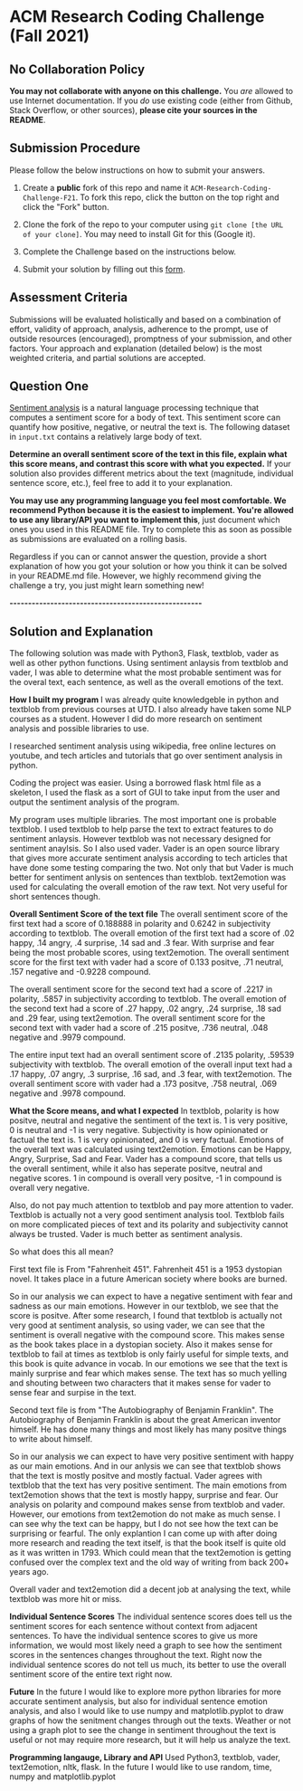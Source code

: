# ACM Research Coding Challenge (Fall 2021)

## [](https://github.com/ACM-Research/Coding-Challenge-F21#no-collaboration-policy)No Collaboration Policy

**You may not collaborate with anyone on this challenge.**  You  _are_  allowed to use Internet documentation. If you  _do_  use existing code (either from Github, Stack Overflow, or other sources),  **please cite your sources in the README**.

## [](https://github.com/ACM-Research/Coding-Challenge-F21#submission-procedure)Submission Procedure

Please follow the below instructions on how to submit your answers.

1.  Create a  **public**  fork of this repo and name it  `ACM-Research-Coding-Challenge-F21`. To fork this repo, click the button on the top right and click the "Fork" button.

2.  Clone the fork of the repo to your computer using  `git clone [the URL of your clone]`. You may need to install Git for this (Google it).

3.  Complete the Challenge based on the instructions below.

4.  Submit your solution by filling out this [form](https://acmutd.typeform.com/to/zF1IcBGR).

## Assessment Criteria 

Submissions will be evaluated holistically and based on a combination of effort, validity of approach, analysis, adherence to the prompt, use of outside resources (encouraged), promptness of your submission, and other factors. Your approach and explanation (detailed below) is the most weighted criteria, and partial solutions are accepted. 

## [](https://github.com/ACM-Research/Coding-Challenge-S21#question-one)Question One

[Sentiment analysis](https://en.wikipedia.org/wiki/Sentiment_analysis) is a natural language processing technique that computes a sentiment score for a body of text. This sentiment score can quantify how positive, negative, or neutral the text is. The following dataset in  `input.txt`  contains a relatively large body of text.

**Determine an overall sentiment score of the text in this file, explain what this score means, and contrast this score with what you expected.**  If your solution also provides different metrics about the text (magnitude, individual sentence score, etc.), feel free to add it to your explanation.   

**You may use any programming language you feel most comfortable. We recommend Python because it is the easiest to implement. You're allowed to use any library/API you want to implement this**, just document which ones you used in this README file. Try to complete this as soon as possible as submissions are evaluated on a rolling basis.

Regardless if you can or cannot answer the question, provide a short explanation of how you got your solution or how you think it can be solved in your README.md file. However, we highly recommend giving the challenge a try, you just might learn something new!

**----------------------------------------------------**

## Solution and Explanation
The following solution was made with Python3, Flask, textblob, vader as well as other python functions.
Using sentiment anlaysis from textblob and vader, I was able to determine what the most probable sentiment was for the overal text, each sentence, as well as the overall emotions of the text.

**How I built my program**
I was already quite knowledgeble in python and textblob from previous courses at UTD. I also already have taken some NLP courses as a student. However I did do more research on sentiment analysis and possible libraries to use.

I researched sentiment analysis using wikipedia, free online lectures on youtube, and tech articles and tutorials that go over sentiment analysis in python.

Coding the project was easier. Using a borrowed flask html file as a skeleton, I used the flask as a sort of GUI to take input from the user and output the sentiment analysis of the program.

My program uses multiple libraries.
The most important one is probable textblob. I used textblob to help parse the text to extract features to do sentiment anlaysis. However textblob was not necessary designed for sentiment anaylsis.
So I also used vader. Vader is an open source library that gives more accurate sentiment analysis according to tech articles that have done some testing comparing the two. Not only that but Vader is much better for sentiment anlysis on sentences than textblob.
text2emotion was used for calculating the overall emotion of the raw text. Not very useful for short sentences though.

**Overall Sentiment Score of the text file**
The overall sentiment score of the first text had a score of 0.188888 in polarity and 0.6242 in subjectivity according to textblob.
The overall emotion of the first text had a score of .02 happy, .14 angry, .4 surprise, .14 sad and .3 fear. With surprise and fear being the most probable scores, using text2emotion.
The overall sentiment score for the first text with vader had a score of 0.133 positve, .71 neutral, .157 negative and -0.9228 compound.

The overall sentiment score for the second text had a score of .2217 in polarity, .5857 in subjectivity according to textblob.
The overall emotion of the second text had a score of .27 happy, .02 angry, .24 surprise, .18 sad and .29 fear, using text2emotion.
The overall sentiment score for the second text with vader had a score of .215 positve, .736 neutral, .048 negative and .9979 compound.

The entire input text had an overall sentiment score of .2135 polarity, .59539 subjectivity with textblob.
The overall emotion of the overall input text had a .17 happy, .07 angry, .3 surprise, .16 sad, and .3 fear, with text2emotion.
The overall sentiment score with vader had a .173 positve, .758 neutral, .069 negative and .9978 compound.

**What the Score means, and what I expected**
In textblob, polarity is how positve, neutral and negative the sentiment of the text is. 1 is very positive, 0 is neutral and -1 is very negative.
Subjectivity is how opinionated or factual the text is. 1 is very opinionated, and 0 is very factual.
Emotions of the overall text was calculated using text2emotion. Emotions can be Happy, Angry, Surprise, Sad and Fear.
Vader has a compound score, that tells us the overall sentiment, while it also has seperate positve, neutral and negative scores. 1 in compound is overall very positve, -1 in compound is overall very negative.

Also, do not pay much attention to textblob and pay more attention to vader. Textblob is actually not a very good sentiment analysis tool. Textblob fails on more complicated pieces of text and its polarity and subjectivity cannot always be trusted. Vader is much better as sentiment analysis.

So what does this all mean?

First text file is From "Fahrenheit 451".
Fahrenheit 451 is a 1953 dystopian novel. It takes place in a future American society where books are burned.

So in our analysis we can expect to have a negative sentiment with fear and sadness as our main emotions.
However in our textblob, we see that the score is positve. After some research, I found that textblob is actually not very good at sentiment analysis, so using vader, we can see that the sentiment is overall negative with the compound score. This makes sense as the book takes place in a dystopian society. Also it makes sense for textblob to fail at times as textblob is only fairly useful for simple texts, and this book is quite advance in vocab.
In our emotions we see that the text is mainly surprise and fear which makes sense. The text has so much yelling and shouting between two characters that it makes sense for vader to sense fear and surpise in the text.

Second text file is from "The Autobiography of Benjamin Franklin".
The Autobiography of Benjamin Franklin is about the great American inventor himself. He has done many things and most likely has many positve things to write about himself.

So in our analysis we can expect to have very positive sentiment with happy as our main emotions.
And in our anlysis we can see that textblob shows that the text is mostly positve and mostly factual. Vader agrees with textblob that the text has very positive sentiment. The main emotions from text2emotion shows that the text is mostly happy, surprise and fear.
Our analysis on polarity and compound makes sense from textblob and vader. However, our emotions from text2emotion do not make as much sense. I can see why the text can be happy, but I do not see how the text can be surprising or fearful. The only explantion I can come up with after doing more research and reading the text itself, is that the book itself is quite old as it was written in 1793. Which could mean that the text2emotion is getting confused over the complex text and the old way of writing from back 200+ years ago.

Overall vader and text2emotion did a decent job at analysing the text, while textblob was more hit or miss.

**Individual Sentence Scores**
The individual sentence scores does tell us the sentiment scores for each sentence without context from adjacent sentences.
To have the individual sentence scores to give us more information, we would most likely need a graph to see how the sentiment scores in the sentences changes throughout the text.
Right now the individual sentence scores do not tell us much, its better to use the overall sentiment score of the entire text right now.

**Future**
In the future I would like to explore more python libraries for more accurate sentiment analysis, but also for individual sentence emotion analysis, and also I would like to use numpy and matplotlib.pyplot to draw graphs of how the senitment changes through out the texts.
Weather or not using a graph plot to see the change in sentiment throughout the text is useful or not may require more research, but it will help us analyze the text.

**Programming langauge, Library and API**
Used Python3, textblob, vader, text2emotion, nltk, flask.
In the future I would like to use random, time, numpy and matplotlib.pyplot